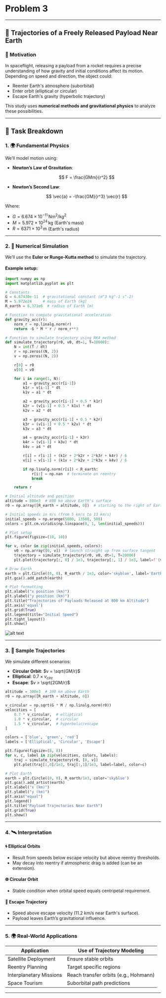 # Problem 3

---

## 🚀 **Trajectories of a Freely Released Payload Near Earth**

### 📘 Motivation

In spaceflight, releasing a payload from a rocket requires a precise understanding of how gravity and initial conditions affect its motion. Depending on speed and direction, the object could:

* Reenter Earth's atmosphere (suborbital)
* Enter orbit (elliptical or circular)
* Escape Earth's gravity (hyperbolic trajectory)

This study uses **numerical methods and gravitational physics** to analyze these possibilities.

---

## 🧪 Task Breakdown

### 1. 🌍 **Fundamental Physics**

We’ll model motion using:

* **Newton’s Law of Gravitation**:

  $$
  F = \frac{GMm}{r^2}
  $$
* **Newton’s Second Law**:

  $$
  \vec{a} = -\frac{GM}{r^3} \vec{r}
  $$

Where:

* $G = 6.674 \times 10^{-11} \, \text{Nm}^2/\text{kg}^2$
* $M = 5.972 \times 10^{24} \, \text{kg}$ (Earth's mass)
* $R = 6371 \times 10^3 \, \text{m}$ (Earth's radius)

---

### 2. 🧮 Numerical Simulation

We’ll use the **Euler or Runge-Kutta method** to simulate the trajectory.

#### Example setup:

```python
import numpy as np
import matplotlib.pyplot as plt

# Constants
G = 6.67430e-11  # gravitational constant (m^3 kg^-1 s^-2)
M = 5.972e24     # mass of Earth (kg)
R_earth = 6.371e6  # radius of Earth (m)

# Function to compute gravitational acceleration
def gravity_acc(r):
    norm_r = np.linalg.norm(r)
    return -G * M * r / norm_r**3

# Function to simulate trajectory using RK4 method
def simulate_trajectory(r0, v0, dt=1, T=10000):
    N = int(T / dt)
    r = np.zeros((N, 2))
    v = np.zeros((N, 2))

    r[0] = r0
    v[0] = v0

    for i in range(1, N):
        a1 = gravity_acc(r[i-1])
        k1r = v[i-1] * dt
        k1v = a1 * dt

        a2 = gravity_acc(r[i-1] + 0.5 * k1r)
        k2r = (v[i-1] + 0.5 * k1v) * dt
        k2v = a2 * dt

        a3 = gravity_acc(r[i-1] + 0.5 * k2r)
        k3r = (v[i-1] + 0.5 * k2v) * dt
        k3v = a3 * dt

        a4 = gravity_acc(r[i-1] + k3r)
        k4r = (v[i-1] + k3v) * dt
        k4v = a4 * dt

        r[i] = r[i-1] + (k1r + 2*k2r + 2*k3r + k4r) / 6
        v[i] = v[i-1] + (k1v + 2*k2v + 2*k3v + k4v) / 6

        if np.linalg.norm(r[i]) < R_earth:
            r[i:] = np.nan  # terminate on reentry
            break

    return r

# Initial altitude and position
altitude = 800e3  # 800 km above Earth's surface
r0 = np.array([R_earth + altitude, 0])  # starting to the right of Earth center

# Initial speeds in m/s (from 5 km/s to 13 km/s)
initial_speeds = np.arange(5000, 13500, 500)
colors = plt.cm.viridis(np.linspace(0, 1, len(initial_speeds)))

# Plot setup
plt.figure(figsize=(10, 10))

for v, color in zip(initial_speeds, colors):
    v0 = np.array([0, v])  # launch straight up from surface tangent
    trajectory = simulate_trajectory(r0, v0, dt=1, T=20000)
    plt.plot(trajectory[:, 0] / 1e3, trajectory[:, 1] / 1e3, label=f'{v/1e3:.1f} km/s', color=color)

# Draw Earth
earth = plt.Circle((0, 0), R_earth / 1e3, color='skyblue', label='Earth')
plt.gca().add_patch(earth)

# Plot formatting
plt.xlabel("x position (km)")
plt.ylabel("y position (km)")
plt.title("Trajectories of Payloads Released at 800 km Altitude")
plt.axis('equal')
plt.grid(True)
plt.legend(title="Initial Speed")
plt.tight_layout()
plt.show()


```

![alt text](image-17.png)

---

### 3. 🔁 Sample Trajectories

We simulate different scenarios:

* **Circular Orbit**: $v = \sqrt{GM/r}$
* **Elliptical**: $0.7 \times v_{circ}$
* **Escape**: $v > \sqrt{2GM/r}$

```python
altitude = 300e3  # 300 km above Earth
r0 = np.array([R_earth + altitude, 0])

v_circular = np.sqrt(G * M / np.linalg.norm(r0))
velocities = [
    0.7 * v_circular,  # elliptical
    1.0 * v_circular,  # circular
    1.5 * v_circular,  # hyperbolic/escape
]

colors = ['blue', 'green', 'red']
labels = ['Elliptical', 'Circular', 'Escape']

plt.figure(figsize=(8, 8))
for v, c, label in zip(velocities, colors, labels):
    traj = simulate_trajectory(r0, [0, v])
    plt.plot(traj[:,0]/1e3, traj[:,1]/1e3, label=label, color=c)

# Plot Earth
earth = plt.Circle((0, 0), R_earth/1e3, color='skyblue')
plt.gca().add_artist(earth)
plt.xlabel("x (km)")
plt.ylabel("y (km)")
plt.axis("equal")
plt.legend()
plt.title("Payload Trajectories Near Earth")
plt.grid(True)
plt.show()
```

---

### 4. 🛰️ Interpretation

#### 🌀 **Elliptical Orbits**

* Result from speeds below escape velocity but above reentry thresholds.
* May decay into reentry if atmospheric drag is added (can be an extension).

#### 🌐 **Circular Orbit**

* Stable condition when orbital speed equals centripetal requirement.

#### 🚀 **Escape Trajectory**

* Speed above escape velocity (11.2 km/s near Earth's surface).
* Payload leaves Earth’s gravitational influence.

---

### 5. 🌍 Real-World Applications

| Application             | Use of Trajectory Modeling            |
| ----------------------- | ------------------------------------- |
| Satellite Deployment    | Ensure stable orbits                  |
| Reentry Planning        | Target specific regions               |
| Interplanetary Missions | Reach transfer orbits (e.g., Hohmann) |
| Space Tourism           | Suborbital path predictions           |

---

#



